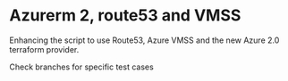 # Azurerm 2, route53 and VMSS
Enhancing the script to use Route53, Azure VMSS and the new Azure 2.0 terraform provider. 

Check branches for specific test cases
